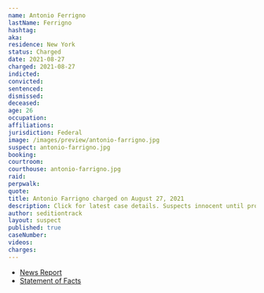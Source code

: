 ```yaml
---
name: Antonio Ferrigno
lastName: Ferrigno
hashtag:
aka:
residence: New York
status: Charged
date: 2021-08-27
charged: 2021-08-27
indicted:
convicted:
sentenced:
dismissed:
deceased:
age: 26
occupation:
affiliations:
jurisdiction: Federal
image: /images/preview/antonio-farrigno.jpg
suspect: antonio-farrigno.jpg
booking:
courtroom:
courthouse: antonio-farrigno.jpg
raid:
perpwalk:
quote:
title: Antonio Farrigno charged on August 27, 2021
description: Click for latest case details. Suspects innocent until proven guilty.
author: seditiontrack
layout: suspect
published: true
caseNumber:
videos:
charges:
---
```

- [News Report](https://www.dailymail.co.uk/news/article-9945027/Two-Brooklyn-men-arrested-January-6-Capitol-riot-appeared-livestream-video.html)
- [Statement of Facts](https://storage.courtlistener.com/recap/gov.uscourts.dcd.235042/gov.uscourts.dcd.235042.1.1.pdf)
